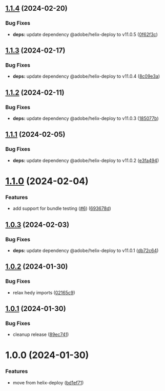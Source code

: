 ## [1.1.4](https://github.com/adobe/helix-universal-devserver/compare/v1.1.3...v1.1.4) (2024-02-20)


### Bug Fixes

* **deps:** update dependency @adobe/helix-deploy to v11.0.5 ([0f62f3c](https://github.com/adobe/helix-universal-devserver/commit/0f62f3c219d8e6b392311cd729c1965b8058c1d3))

## [1.1.3](https://github.com/adobe/helix-universal-devserver/compare/v1.1.2...v1.1.3) (2024-02-17)


### Bug Fixes

* **deps:** update dependency @adobe/helix-deploy to v11.0.4 ([8c09e3a](https://github.com/adobe/helix-universal-devserver/commit/8c09e3a92502cf49e945c3dee3b09bc1a200b9f5))

## [1.1.2](https://github.com/adobe/helix-universal-devserver/compare/v1.1.1...v1.1.2) (2024-02-11)


### Bug Fixes

* **deps:** update dependency @adobe/helix-deploy to v11.0.3 ([185077b](https://github.com/adobe/helix-universal-devserver/commit/185077b77d210a35f5f2199dc32adf5e6838bd84))

## [1.1.1](https://github.com/adobe/helix-universal-devserver/compare/v1.1.0...v1.1.1) (2024-02-05)


### Bug Fixes

* **deps:** update dependency @adobe/helix-deploy to v11.0.2 ([e3fa494](https://github.com/adobe/helix-universal-devserver/commit/e3fa494fbf33934b7fc8185746ce747f2f9fbc8c))

# [1.1.0](https://github.com/adobe/helix-universal-devserver/compare/v1.0.3...v1.1.0) (2024-02-04)


### Features

* add support for bundle testing ([#6](https://github.com/adobe/helix-universal-devserver/issues/6)) ([693678d](https://github.com/adobe/helix-universal-devserver/commit/693678de7cd072d3d154be39969d447a55256afd))

## [1.0.3](https://github.com/adobe/helix-universal-devserver/compare/v1.0.2...v1.0.3) (2024-02-03)


### Bug Fixes

* **deps:** update dependency @adobe/helix-deploy to v11.0.1 ([db72c64](https://github.com/adobe/helix-universal-devserver/commit/db72c6436524219657112f126023bf16889f94de))

## [1.0.2](https://github.com/adobe/helix-universal-devserver/compare/v1.0.1...v1.0.2) (2024-01-30)


### Bug Fixes

* relax hedy imports ([02165c9](https://github.com/adobe/helix-universal-devserver/commit/02165c936ed3485ab8f2666a44cb6ae03b5517ba))

## [1.0.1](https://github.com/adobe/helix-universal-devserver/compare/v1.0.0...v1.0.1) (2024-01-30)


### Bug Fixes

* cleanup release ([89ec741](https://github.com/adobe/helix-universal-devserver/commit/89ec7411bac5c8652c20f5f902c3cdc09e1eaa72))

# 1.0.0 (2024-01-30)


### Features

* move from helix-deploy ([bd1ef71](https://github.com/adobe/helix-universal-devserver/commit/bd1ef71c2909daf550d3893588e50f48e6b2bba3))
